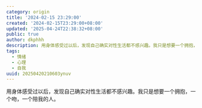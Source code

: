 ```yaml
---
category: origin
title: '2024-02-15 23:29:00'
created: '2024-02-15T23:29:00+08:00'
updated: '2025-04-24T22:38:32+08:00'
public: true
author: dkphhh
description: 用身体感受过以后，发现自己确实对性生活都不感兴趣。我只是想要一个拥抱，一个吻，一个陪我的人……
tags:
  - 情绪
  - 心理
  - 自我
uuid: 20250420210603ynuv
---
```


用身体感受过以后，发现自己确实对性生活都不感兴趣。我只是想要一个拥抱，一个吻，一个陪我的人。
